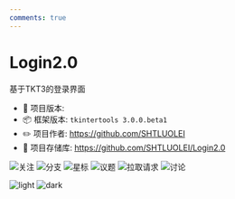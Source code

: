 ```yaml
---
comments: true
---
```


# Login2.0

基于TKT3的登录界面

* 🔖 项目版本:
* 📦 框架版本: `tkintertools 3.0.0.beta1`
* ✏️ 项目作者: https://github.com/SHTLUOLEI
* 🚀 项目存储库: https://github.com/SHTLUOLEI/Login2.0

<img alt="关注" src="https://img.shields.io/github/watchers/SHTLUOLEI/Login2.0?label=Watchers&logo=github&style=flat" title="关注" />
<img alt="分支" src="https://img.shields.io/github/forks/SHTLUOLEI/Login2.0?label=Forks&logo=github&style=flat" title="分支" />
<img alt="星标" src="https://img.shields.io/github/stars/SHTLUOLEI/Login2.0?label=Stars&color=gold&logo=github&style=flat" title="星标" />
<img alt="议题" src="https://img.shields.io/github/issues/SHTLUOLEI/Login2.0?label=Issues&logo=github&style=flat" title="议题" />
<img alt="拉取请求" src="https://img.shields.io/github/issues-pr/SHTLUOLEI/Login2.0?label=Pull%20Requests&logo=github&style=flat" title="拉取请求" />
<img alt="讨论" src="https://img.shields.io/github/discussions/SHTLUOLEI/Login2.0?label=Discussions&logo=github&style=flat" title="讨论" />

![light](https://github.com/SHTLUOLEI/Login2.0/assets/112939682/aeeaa62f-1c77-4129-aeca-140fa97aec91#only-light)
![dark](https://github.com/SHTLUOLEI/Login2.0/assets/112939682/d1fcbdbe-432f-46bc-95fc-f838e3b534b3#only-dark)